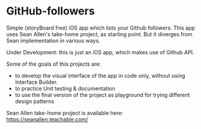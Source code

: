 # GitHub-followers
Simple (storyBoard free) iOS app which lists your Github followers. 
This app uses Sean Allen's take-home project, as starting point. 
But it diverges from Sean implementation in various ways. 


Under Development: 
this is just an iOS app, which makes use of Github API. 

Some of the goals of this projects are: 
- to develop the visual interface of the app in code only, without using Interface Builder.
- to practice Unit testing & documentation
- to use the final version of the project as playground for trying different design patterns


Sean Allen take-home project is available here: https://seanallen.teachable.com/


